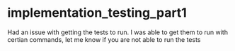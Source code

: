 # implementation_testing_part1



Had an issue with getting the tests to run. I was able to get them to run with certian commands, let me know if you are not able to run the tests
